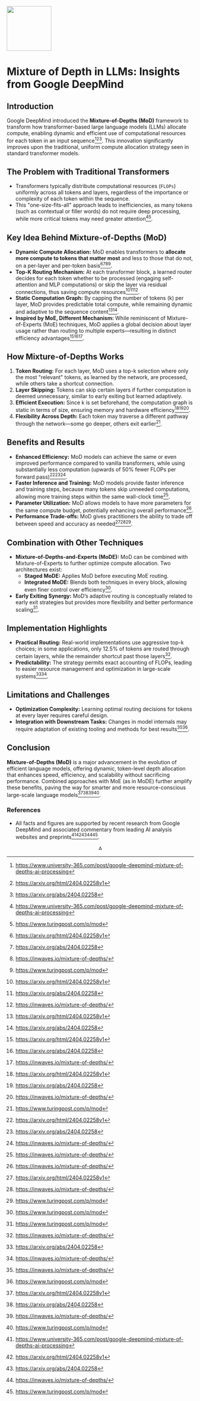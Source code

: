 <img src="https://r2cdn.perplexity.ai/pplx-full-logo-primary-dark%402x.png" class="logo" width="120"/>

# Mixture of Depth in LLMs: Insights from Google DeepMind

## Introduction

Google DeepMind introduced the **Mixture-of-Depths (MoD)** framework to transform how transformer-based large language models (LLMs) allocate compute, enabling dynamic and efficient use of computational resources for each token in an input sequence[^1][^2][^3]. This innovation significantly improves upon the traditional, uniform compute allocation strategy seen in standard transformer models.

## The Problem with Traditional Transformers

- Transformers typically distribute computational resources (`FLOPs`) uniformly across all tokens and layers, regardless of the importance or complexity of each token within the sequence.
- This "one-size-fits-all" approach leads to inefficiencies, as many tokens (such as contextual or filler words) do not require deep processing, while more critical tokens may need greater attention[^1][^4].


## Key Idea Behind Mixture-of-Depths (MoD)

- **Dynamic Compute Allocation:** MoD enables transformers to **allocate more compute to tokens that matter most** and less to those that do not, on a per-layer and per-token basis[^2][^3][^5][^4].
- **Top-K Routing Mechanism:** At each transformer block, a learned router decides for each token whether to be processed (engaging self-attention and MLP computations) or skip the layer via residual connections, thus saving compute resources[^2][^3][^5].
- **Static Computation Graph:** By capping the number of tokens (k) per layer, MoD provides predictable total compute, while remaining dynamic and adaptive to the sequence content[^2][^3].
- **Inspired by MoE, Different Mechanism:** While reminiscent of Mixture-of-Experts (MoE) techniques, MoD applies a global decision about layer usage rather than routing to multiple experts—resulting in distinct efficiency advantages[^2][^3][^5].


## How Mixture-of-Depths Works

1. **Token Routing:** For each layer, MoD uses a top-k selection where only the most "relevant" tokens, as learned by the network, are processed, while others take a shortcut connection.
2. **Layer Skipping:** Tokens can skip certain layers if further computation is deemed unnecessary, similar to early exiting but learned adaptively.
3. **Efficient Execution:** Since k is set beforehand, the computation graph is static in terms of size, ensuring memory and hardware efficiency[^2][^3][^5].
4. **Flexibility Across Depth:** Each token may traverse a different pathway through the network—some go deeper, others exit earlier[^4].

## Benefits and Results

- **Enhanced Efficiency:** MoD models can achieve the same or even improved performance compared to vanilla transformers, while using substantially less computation (upwards of 50% fewer FLOPs per forward pass)[^2][^3][^5].
- **Faster Inference and Training:** MoD models provide faster inference and training steps, because many tokens skip unneeded computations, allowing more training steps within the same wall-clock time[^5].
- **Parameter Utilization:** MoD allows models to have more parameters for the same compute budget, potentially enhancing overall performance[^5].
- **Performance Trade-offs:** MoD gives practitioners the ability to trade off between speed and accuracy as needed[^2][^5][^4].


## Combination with Other Techniques

- **Mixture-of-Depths-and-Experts (MoDE):** MoD can be combined with Mixture-of-Experts to further optimize compute allocation. Two architectures exist:
    - **Staged MoDE:** Applies MoD before executing MoE routing.
    - **Integrated MoDE:** Blends both techniques in every block, allowing even finer control over efficiency[^4].
- **Early Exiting Synergy:** MoD’s adaptive routing is conceptually related to early exit strategies but provides more flexibility and better performance scaling[^4].


## Implementation Highlights

- **Practical Routing:** Real-world implementations use aggressive top-k choices; in some applications, only 12.5% of tokens are routed through certain layers, while the remainder shortcut past those layers[^5].
- **Predictability:** The strategy permits exact accounting of FLOPs, leading to easier resource management and optimization in large-scale systems[^3][^5].


## Limitations and Challenges

- **Optimization Complexity:** Learning optimal routing decisions for tokens at every layer requires careful design.
- **Integration with Downstream Tasks:** Changes in model internals may require adaptation of existing tooling and methods for best results[^5][^4].


## Conclusion

**Mixture-of-Depths (MoD)** is a major advancement in the evolution of efficient language models, offering dynamic, token-level depth allocation that enhances speed, efficiency, and scalability without sacrificing performance. Combined approaches with MoE (as in MoDE) further amplify these benefits, paving the way for smarter and more resource-conscious large-scale language models[^2][^3][^5][^4].

### References

- All facts and figures are supported by recent research from Google DeepMind and associated commentary from leading AI analysis websites and preprints[^1][^2][^3][^5][^4].

<div style="text-align: center">⁂</div>

[^1]: https://www.university-365.com/post/google-deepmind-mixture-of-depths-ai-processing

[^2]: https://arxiv.org/html/2404.02258v1

[^3]: https://arxiv.org/abs/2404.02258

[^4]: https://www.turingpost.com/p/mod

[^5]: https://inwaves.io/mixture-of-depths/

[^6]: https://www.reddit.com/r/MachineLearning/comments/1bvrduw/r_deepmind_mixtureofdepths_dynamically_allocating/

[^7]: https://github.com/Mixture-AI/Mixture-of-Depths

[^8]: https://www.clioapp.ai/research/mixture-of-depths

